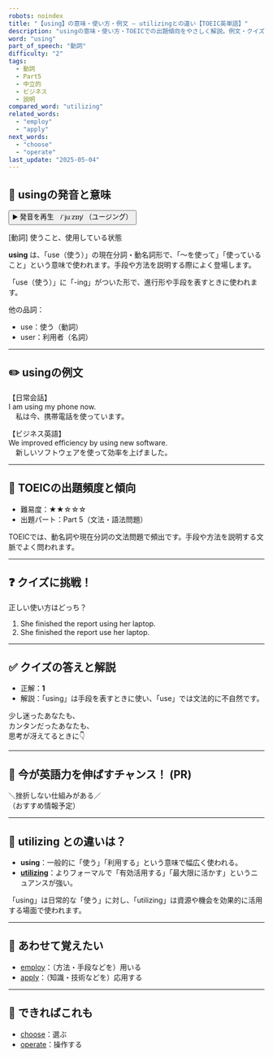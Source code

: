 ```yaml
---
robots: noindex
title: "【using】の意味・使い方・例文 ― utilizingとの違い【TOEIC英単語】"
description: "usingの意味・使い方・TOEICでの出題傾向をやさしく解説。例文・クイズ付きでutilizingとの違いもわかりやすく学べます。"
word: "using"
part_of_speech: "動詞"
difficulty: "2"
tags:
  - 動詞
  - Part5
  - 中立的
  - ビジネス
  - 説明
compared_word: "utilizing"
related_words:
  - "employ"
  - "apply"
next_words:
  - "choose"
  - "operate"
last_update: "2025-05-04"
---
```


## 🔰 usingの発音と意味

<button class="play-audio" onclick="playTTS('using')">
  <span class="play-audio-main">
    ▶️ 発音を再生　/ˈjuːzɪŋ/
  </span>
  <span class="play-audio-sub">
    （ユージング）
  </span>
</button>

[動詞] 使うこと、使用している状態

**using** は、「use（使う）」の現在分詞・動名詞形で、「～を使って」「使っていること」という意味で使われます。手段や方法を説明する際によく登場します。

「use（使う）」に「-ing」がついた形で、進行形や手段を表すときに使われます。

他の品詞：  
- use：使う（動詞）
- user：利用者（名詞）

---

## ✏️ usingの例文

【日常会話】  
I am using my phone now.  
　私は今、携帯電話を使っています。

【ビジネス英語】  
We improved efficiency by using new software.  
　新しいソフトウェアを使って効率を上げました。

---

## 🎯 TOEICの出題頻度と傾向

- 難易度：★★☆☆☆
- 出題パート：Part 5（文法・語法問題）

TOEICでは、動名詞や現在分詞の文法問題で頻出です。手段や方法を説明する文脈でよく問われます。

---

## ❓ クイズに挑戦！

正しい使い方はどっち？

1. She finished the report using her laptop.  
2. She finished the report use her laptop.

---

## ✅ クイズの答えと解説

- 正解：**1**
- 解説：「using」は手段を表すときに使い、「use」では文法的に不自然です。

少し迷ったあなたも、  
カンタンだったあなたも、  
思考が冴えてるときに👇️

---

## 🚀 今が英語力を伸ばすチャンス！ (PR)

<div class="info-center">
＼挫折しない仕組みがある／<br>  
（おすすめ情報予定）
</div>

---

## 🤔  utilizing との違いは？

- **using**：一般的に「使う」「利用する」という意味で幅広く使われる。
- **[utilizing](/word/utilizing/)**：よりフォーマルで「有効活用する」「最大限に活かす」というニュアンスが強い。

「using」は日常的な「使う」に対し、「utilizing」は資源や機会を効果的に活用する場面で使われます。

---

## 🧩 あわせて覚えたい

- [employ](/word/employ/)：（方法・手段などを）用いる
- [apply](/word/apply/)：（知識・技術などを）応用する

---

## 📖 できればこれも

- [choose](/word/choose/)：選ぶ
- [operate](/word/operate/)：操作する

<!-- cvid: aid15_bid35 -->

